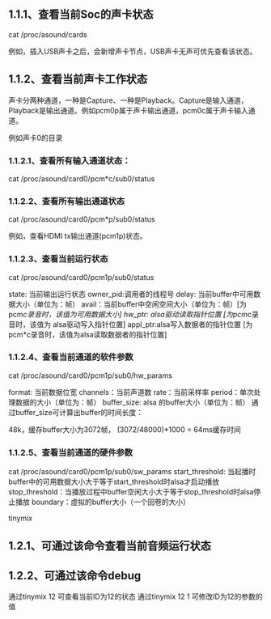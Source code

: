 ## 1.1.1、查看当前Soc的声卡状态
  cat /proc/asound/cards  

例如，插入USB声卡之后，会新增声卡节点，USB声卡无声可优先查看该状态。

## 1.1.2、查看当前声卡工作状态
声卡分两种通道，一种是Capture、一种是Playback。Capture是输入通道，Playback是输出通道。例如pcm0p属于声卡输出通道，pcm0c属于声卡输入通道。

例如声卡0的目录

### 1.1.2.1、查看所有输入通道状态：

cat /proc/asound/card0/pcm*c/sub0/status

### 1.1.2.2、查看所有输出通道状态

cat /proc/asound/card0/pcm*p/sub0/status

例如，查看HDMI tx输出通道(pcm1p)状态。

### 1.1.2.3、查看当前运行状态

cat /proc/asound/card0/pcm1p/sub0/status

state: 当前输出运行状态
owner_pid:调用者的线程号
delay: 当前buffer中可用数据大小（单位为：帧）
avail：当前buffer中空闲空间大小（单位为：帧）[为pcm*c录音时，该值为可用数据大小]
hw_ptr: alsa驱动读取指针位置 [为pcm*c录音时，该值为 alsa驱动写入指针位置]
appl_ptr:alsa写入数据者的指针位置 [为pcm*c录音时，该值为alsa读取数据者的指针位置]



### 1.1.2.4、查看当前通道的软件参数

cat /proc/asound/card0/pcm1p/sub0/hw_params

format: 当前数据位宽
channels：当前声道数
rate：当前采样率
period：单次处理数据的大小（单位为：帧）
buffer_size: alsa 的buffer大小（单位为：帧）
通过buffer_size可计算出buffer的时间长度：

48k，缓存buffer大小为3072帧， (3072/48000)*1000 = 64ms缓存时间



### 1.1.2.5、查看当前通道的硬件参数

cat /proc/asound/card0/pcm1p/sub0/sw_params
start_threshold: 当起播时buffer中的可用数据大小大于等于start_threshold时alsa才启动播放
stop_threshold：当播放过程中buffer空闲大小大于等于stop_threshold时alsa停止播放
boundary：虚拟的buffer大小（一个回卷的大小）



tinymix
## 1.2.1、可通过该命令查看当前音频运行状态

## 1.2.2、可通过该命令debug
通过tinymix 12 可查看当前ID为12的状态
通过tinymix 12 1 可修改ID为12的参数的值